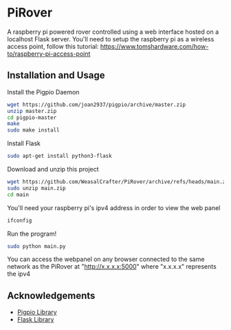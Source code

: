 
# PiRover

A raspberry pi powered rover controlled using a web interface hosted on a localhost Flask server. You'll need to setup the raspberry pi as a wireless access point, follow this tutorial: https://www.tomshardware.com/how-to/raspberry-pi-access-point

## Installation and Usage

Install the Pigpio Daemon

```bash
wget https://github.com/joan2937/pigpio/archive/master.zip
unzip master.zip
cd pigpio-master
make
sudo make install
```
Install Flask

```bash
sudo apt-get install python3-flask
```

Download and unzip this project
```bash
wget https://github.com/WeasalCrafter/PiRover/archive/refs/heads/main.zip
sudo unzip main.zip
cd main
```

You'll need your raspberry pi's ipv4 address in order to view the web panel
```bash
ifconfig
```

Run the program!
```bash
sudo python main.py
```
You can access the webpanel on any browser connected to the same network as the PiRover at "http://x.x.x.x:5000" where "x.x.x.x" represents the ipv4
    
## Acknowledgements

 - [Pigpio Library](http://abyz.me.uk/rpi/pigpio/)
 - [Flask Library](https://flask.palletsprojects.com)


